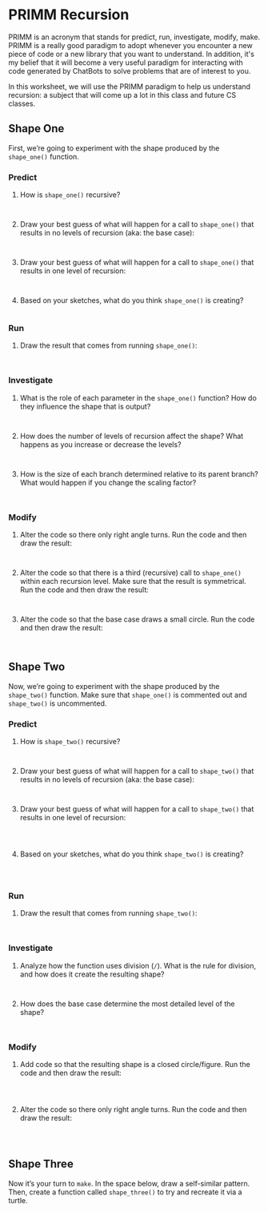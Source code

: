 # PRIMM Recursion

PRIMM is an acronym that stands for predict, run, investigate, modify, make.
PRIMM is a really good paradigm to adopt whenever you encounter a new piece of
code or a new library that you want to understand. In addition, it's my belief
that it will become a very useful paradigm for interacting with code generated
by ChatBots to solve problems that are of interest to you.

In this worksheet, we will use the PRIMM paradigm to help us understand
recursion: a subject that will come up a lot in this class and future CS
classes.

## Shape One

First, we’re going to experiment with the shape produced by the `shape_one()`
function.

### Predict

1. How is `shape_one()` recursive?
   ```
   
   
   ```
2. Draw your best guess of what will happen for a call to `shape_one()` that
   results in no levels of recursion (aka: the base case):
   ```
   
   
   ```
3. Draw your best guess of what will happen for a call to `shape_one()` that
   results in one level of recursion:
   ```
   
   
   ```
4. Based on your sketches, what do you think `shape_one()` is creating?
   ```

   ```

### Run

1. Draw the result that comes from running `shape_one()`:
   ```


   ```

### Investigate

1. What is the role of each parameter in the `shape_one()` function? How do
   they influence the shape that is output?
   ```


   ```
2. How does the number of levels of recursion affect the shape? What happens
   as you increase or decrease the levels?
   ```


   ```
3. How is the size of each branch determined relative to its parent branch?
   What would happen if you change the scaling factor?
   ```


   ```

### Modify

1. Alter the code so there only right angle turns. Run the code and then draw
   the result:
   ```


   ```
2. Alter the code so that there is a third (recursive) call to `shape_one()`
   within each recursion level. Make sure that the result is symmetrical. Run
   the code and then draw the result:
   ```


   ```
3. Alter the code so that the base case draws a small circle. Run the code and
   then draw the result:
   ```


   ```

## Shape Two

Now, we’re going to experiment with the shape produced by the `shape_two()`
function. Make sure that `shape_one()` is commented out and `shape_two()` is
uncommented.

### Predict

1. How is `shape_two()` recursive?
   ```


   ```
2. Draw your best guess of what will happen for a call to `shape_two()` that
   results in no levels of recursion (aka: the base case):
   ```


   ```
3. Draw your best guess of what will happen for a call to `shape_two()` that
   results in one level of recursion:
   ```

 
   ```
4. Based on your sketches, what do you think `shape_two()` is creating?
   ```

 
   ```

### Run

1. Draw the result that comes from running `shape_two()`:
   ```


   ```

### Investigate

1. Analyze how the function uses division (`/`). What is the rule for
   division, and how does it create the resulting shape?
   ```


   ```
2. How does the base case determine the most detailed level of the shape?
   ```


   ```

### Modify

1. Add code so that the resulting shape is a closed circle/figure. Run the code
   and then draw the result:
    ```
    
    
    
    ```
2. Alter the code so there only right angle turns. Run the code and then draw
   the result:
    ```
    
    
    
    ```

## Shape Three

Now it’s your turn to `make`. In the space below, draw a self-similar pattern.
Then, create a function called `shape_three()` to try and recreate it via a
turtle.
